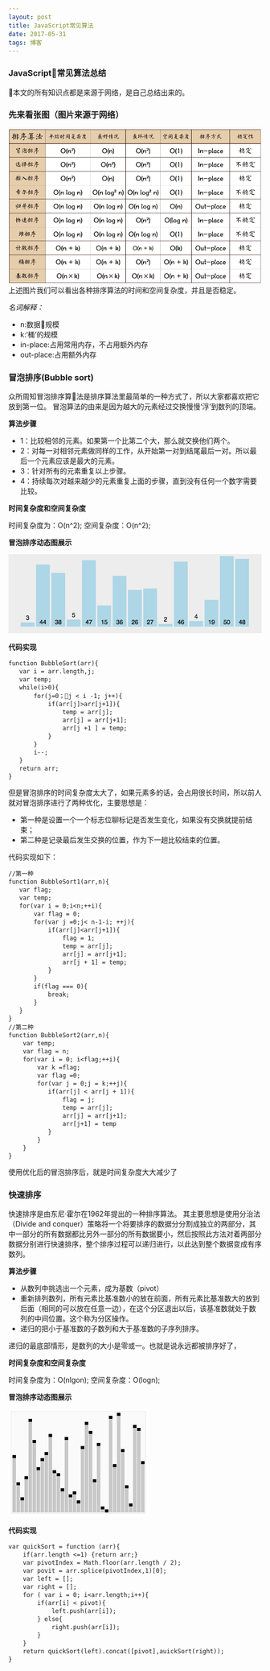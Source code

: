 ```yaml
---
layout: post
title: JavaScript常见算法
date: 2017-05-31 
tags: 博客   
---
```


### JavaScript常见算法总结

本文的所有知识点都是来源于网络，是自己总结出来的。

### 先来看张图（图片来源于网络）
![](/images/posts/算法/1.png)
上述图片我们可以看出各种排序算法的时间和空间复杂度，并且是否稳定。

*名词解释：*
 - n:数据规模
 - k:‘桶’的规模
 - in-place:占用常用内存，不占用额外内存
 - out-place:占用额外内存
### 冒泡排序(Bubble sort)
众所周知冒泡排序算法是排序算法里最简单的一种方式了，所以大家都喜欢把它放到第一位。
冒泡算法的由来是因为越大的元素经过交换慢慢‘浮’到数列的顶端。

**算法步骤**

 - 1：比较相邻的元素。如果第一个比第二个大，那么就交换他们两个。
 - 2：对每一对相邻元素做同样的工作，从开始第一对到结尾最后一对。所以最后一个元素应该是最大的元素。
 - 3：针对所有的元素重复以上步骤。
 - 4：持续每次对越来越少的元素重复上面的步骤，直到没有任何一个数字需要比较。

 **时间复杂度和空间复杂度**

 时间复杂度为：O(n^2);
 空间复杂度：O(n^2);

**冒泡排序动态图展示**

![](/images/posts/算法/冒泡排序.gif)

 **代码实现**
 ```
function BubbleSort(arr){
    var i = arr.length,j;
    var temp;
    while(i>0){
        for(j=0；j < i -1; j++){
            if(arr[j]>arr[j+1]){
                temp = arr[j];
                arr[j] = arr[j+1];
                arr[j +1 ] = temp;
            }
        }
        i--;
    }
    return arr;
}
 ``` 
但是冒泡排序的时间复杂度太大了，如果元素多的话，会占用很长时间，所以前人就对冒泡排序进行了两种优化，主要思想是：
 - 第一种是设置一个一个标志位聊标记是否发生变化，如果没有交换就提前结束；
 - 第二种是记录最后发生交换的位置，作为下一趟比较结束的位置。

 代码实现如下：

 ```
 //第一种
 function BubbleSort1(arr,n){
    var flag;
    var temp;
    for(var i = 0;i<n;++i){
        var flag = 0;
        for(var j =0;j< n-1-i; ++j){
            if(arr[j]<arr[j+1]){
                flag = 1;
                temp = arr[j];
                arr[j] = arr[j+1];
                arr[j + 1] = temp;
            }
        }
        if(flag === 0){
            break;
        }
    }
 }
 //第二种
 function BubbleSort2(arr,n){
     var temp;
     var flag = n;
     for(var i = 0; i<flag;++i){
         var k =flag;
         var flag =0;
         for(var j = 0;j = k;++j){
            if(arr[j] < arr[j + 1]){
                flag = j;
                temp = arr[j];
                arr[j] = arr[j+1];
                arr[j+1] = temp
            }
         }
     }
 }
 ```
 使用优化后的冒泡排序后，就是时间复杂度大大减少了

 ### 快速排序

快速排序是由东尼·霍尔在1962年提出的一种排序算法。
其主要思想是使用分治法（Divide and conquer）策略将一个将要排序的数据分分割成独立的两部分，其中一部分的所有数据都比另外一部分的所有数据要小，然后按照此方法对着两部分数据分别进行快速排序，整个排序过程可以递归进行，以此达到整个数据变成有序数列。

**算法步骤**

 - 从数列中挑选出一个元素，成为基数（pivot）
 - 重新排列数列，所有元素比基准数小的放在前面，所有元素比基准数大的放到后面（相同的可以放在任意一边），在这个分区退出以后，该基准数就处于数列的中间位置。这个称为分区操作。
 - 递归的把小于基准数的子数列和大于基准数的子序列排序。

 递归的最底部情形，是数列的大小是零或一。也就是说永远都被排序好了，

 **时间复杂度和空间复杂度**

 时间复杂度为：O(nlgon);
 空间复杂度：O(logn);

**冒泡排序动态图展示**

![](/images/posts/算法/快速排序.gif)

 **代码实现**
```
var quickSort = function (arr){
    if(arr.length <=1) {return arr;}
    var pivotIndex = Math.floor(arr.length / 2);
    var povit = arr.splice(pivotIndex,1)[0];
    var left = [];
    var right = [];
    for ( var i = 0; i<arr.length;i++){
        if(arr[i] < pivot){
            left.push(arr[i]);
        } else{
            right.push(arr[i]);
        }
    }
    return quickSort(left).concat([pivot],auickSort(right));
}
```

